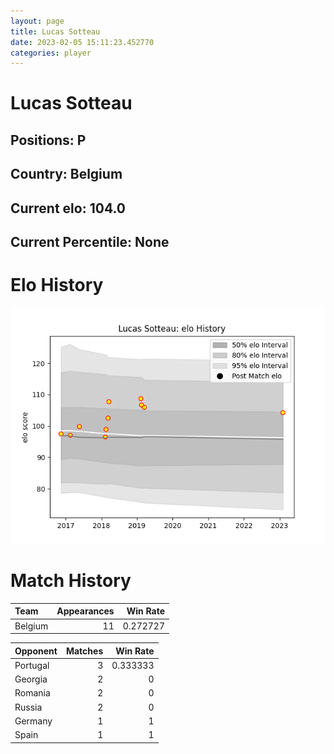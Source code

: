 ```yaml
---  
layout: page  
title: Lucas Sotteau  
date: 2023-02-05 15:11:23.452770  
categories: player  
---
```

# Lucas Sotteau

## Positions: P

## Country: Belgium

## Current elo: 104.0

## Current Percentile: None

# Elo History


![elo history](history_LucasSotteau.png)
# Match History


| Team    |   Appearances |   Win Rate |
|:--------|--------------:|-----------:|
| Belgium |            11 |   0.272727 |

| Opponent   |   Matches |   Win Rate |
|:-----------|----------:|-----------:|
| Portugal   |         3 |   0.333333 |
| Georgia    |         2 |   0        |
| Romania    |         2 |   0        |
| Russia     |         2 |   0        |
| Germany    |         1 |   1        |
| Spain      |         1 |   1        |